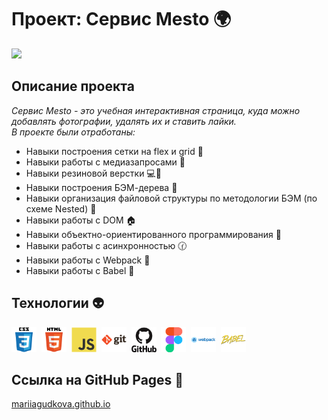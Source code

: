 # **Проект: Сервис Mesto** 🌍

<img src="https://media.giphy.com/media/ToMjGpxInCZSzD3V82s/giphy.gif">

## **Описание проекта**

_Сервис Mesto - это учебная интерактивная страница, куда можно добавлять фотографии, удалять их и ставить лайки._  
_В проекте были отработаны:_

- Навыки построения сетки на flex и grid 📐
- Навыки работы с медиазапросами 🔧
- Навыки резиновой верстки 💻📱
- Навыки построения БЭМ-дерева 🌴
- Навыки организация файловой структуры по методологии БЭМ (по схеме Nested) 🐣
- Навыки работы с DOM 🏠
- Навыки объектно-ориентированного программирования :milky_way:
- Навыки работы с асинхронностью :clock130:
- Навыки работы с Webpack 🚀
- Навыки работы с Babel :link:

## **Технологии** 👽

<div>
    <img src="https://raw.githubusercontent.com/devicons/devicon/master/icons/css3/css3-original-wordmark.svg" width="40" height="40">&nbsp;
    <img src="https://raw.githubusercontent.com/devicons/devicon/master/icons/html5/html5-original-wordmark.svg" width="40" height="40">&nbsp;
    <img src="https://raw.githubusercontent.com/devicons/devicon/1119b9f84c0290e0f0b38982099a2bd027a48bf1/icons/javascript/javascript-original.svg" width="40" height="40">&nbsp;
    <img src="https://raw.githubusercontent.com/devicons/devicon/master/icons/git/git-original-wordmark.svg" width="40" height="40">&nbsp;
    <img src="https://raw.githubusercontent.com/devicons/devicon/master/icons/github/github-original-wordmark.svg" width="40" height="40">&nbsp;
    <img src="https://raw.githubusercontent.com/devicons/devicon/master/icons/figma/figma-original.svg" width="40" height="40">&nbsp;
    <img src="https://raw.githubusercontent.com/devicons/devicon/1119b9f84c0290e0f0b38982099a2bd027a48bf1/icons/webpack/webpack-original-wordmark.svg" width="40" height="40">&nbsp;
    <img src="https://raw.githubusercontent.com/devicons/devicon/1119b9f84c0290e0f0b38982099a2bd027a48bf1/icons/babel/babel-original.svg" width="40" height="40">&nbsp;

</div>

## **Cсылкa на GitHub Pages** 👀

<a href="https://mariiagudkova.github.io/mesto/index.html" target="_blank">mariiagudkova.github.io</a>

<img src="https://komarev.com/ghpvc/?username=your-github-username&style=flat-square&color=brightgreen" alt=""/>
